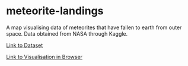 # meteorite-landings
A map visualising data of meteorites that have fallen to earth from outer space. Data obtained from NASA through Kaggle.

[Link to Dataset](https://www.kaggle.com/datasets/nasa/meteorite-landings)

[Link to Visualisation in Browser](https://shoumil-dev.github.io/Meteorite-Landings/)
